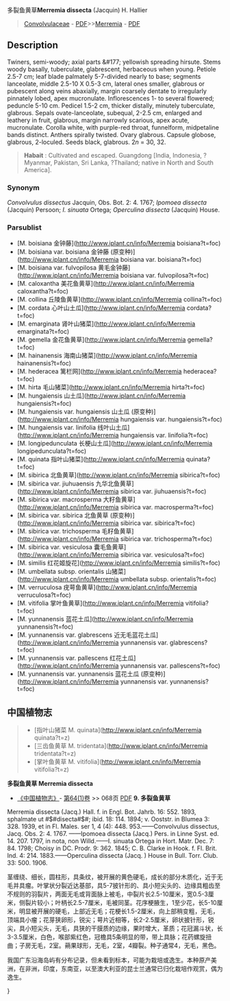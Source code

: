 多裂鱼黄草**Merremia dissecta** (Jacquin) H. Hallier

> [Convolvulaceae](http://www.iplant.cn/info/Convolvulaceae?t=foc) - [PDF](http://www.iplant.cn/foc/pdf/Convolvulaceae.pdf)>>[Merremia](http://www.iplant.cn/info/Merremia?t=foc) - [PDF](http://www.iplant.cn/foc/pdf/Merremia.pdf)
## Description

Twiners, semi-woody; axial parts &amp;#177; yellowish spreading hirsute. Stems woody basally, tuberculate, glabrescent, herbaceous when young. Petiole 2.5-7 cm; leaf blade palmately 5-7-divided nearly to base; segments lanceolate, middle 2.5-10 X 0.5-3 cm, lateral ones smaller, glabrous or pubescent along veins abaxially, margin coarsely dentate to irregularly pinnately lobed, apex mucronulate. Inflorescences 1- to several flowered; peduncle 5-10 cm. Pedicel 1.5-2 cm, thicker distally, minutely tuberculate, glabrous. Sepals ovate-lanceolate, subequal, 2-2.5 cm, enlarged and leathery in fruit, glabrous, margin narrowly scarious, apex acute, mucronulate. Corolla white, with purple-red throat, funnelform, midpetaline bands distinct. Anthers spirally twisted. Ovary glabrous. Capsule globose, glabrous, 2-loculed. Seeds black, glabrous. 2*n* = 30, 32.


> **Habait** : 
> Cultivated and escaped. Guangdong [India, Indonesia, ?Myanmar, Pakistan, Sri Lanka, ?Thailand; native in North and South America].

### Synonym
*Convolvulus dissectus* Jacquin, Obs. Bot. 2: 4. 1767; *Ipomoea dissecta* (Jacquin) Persoon; *I. sinuata* Ortega; *Operculina dissecta* (Jacquin) House.


### Parsublist

* [M.  boisiana  金钟藤](http://www.iplant.cn/info/Merremia boisiana?t=foc)
* [M.  boisiana var. boisiana  金钟藤 (原变种)](http://www.iplant.cn/info/Merremia boisiana var. boisiana?t=foc)
* [M.  boisiana var. fulvopilosa  黄毛金钟藤](http://www.iplant.cn/info/Merremia boisiana var. fulvopilosa?t=foc)
* [M.  caloxantha  美花鱼黄草](http://www.iplant.cn/info/Merremia caloxantha?t=foc)
* [M.  collina  丘陵鱼黄草](http://www.iplant.cn/info/Merremia collina?t=foc)
* [M.  cordata  心叶山土瓜](http://www.iplant.cn/info/Merremia cordata?t=foc)
* [M.  emarginata  肾叶山猪菜](http://www.iplant.cn/info/Merremia emarginata?t=foc)
* [M.  gemella  金花鱼黄草](http://www.iplant.cn/info/Merremia gemella?t=foc)
* [M.  hainanensis  海南山猪菜](http://www.iplant.cn/info/Merremia hainanensis?t=foc)
* [M.  hederacea  篱栏网](http://www.iplant.cn/info/Merremia hederacea?t=foc)
* [M.  hirta  毛山猪菜](http://www.iplant.cn/info/Merremia hirta?t=foc)
* [M.  hungaiensis  山土瓜](http://www.iplant.cn/info/Merremia hungaiensis?t=foc)
* [M.  hungaiensis var. hungaiensis  山土瓜 (原变种)](http://www.iplant.cn/info/Merremia hungaiensis var. hungaiensis?t=foc)
* [M.  hungaiensis var. linifolia  线叶山土瓜](http://www.iplant.cn/info/Merremia hungaiensis var. linifolia?t=foc)
* [M.  longipedunculata  长梗山土瓜](http://www.iplant.cn/info/Merremia longipedunculata?t=foc)
* [M.  quinata  指叶山猪菜](http://www.iplant.cn/info/Merremia quinata?t=foc)
* [M.  sibirica  北鱼黄草](http://www.iplant.cn/info/Merremia sibirica?t=foc)
* [M.  sibirica var. jiuhuaensis  九华北鱼黄草](http://www.iplant.cn/info/Merremia sibirica var. jiuhuaensis?t=foc)
* [M.  sibirica var. macrosperma  大籽鱼黄草](http://www.iplant.cn/info/Merremia sibirica var. macrosperma?t=foc)
* [M.  sibirica var. sibirica  北鱼黄草 (原变种)](http://www.iplant.cn/info/Merremia sibirica var. sibirica?t=foc)
* [M.  sibirica var. trichosperma  毛籽鱼黄草](http://www.iplant.cn/info/Merremia sibirica var. trichosperma?t=foc)
* [M.  sibirica var. vesiculosa  囊毛鱼黄草](http://www.iplant.cn/info/Merremia sibirica var. vesiculosa?t=foc)
* [M.  similis  红花姬旋花](http://www.iplant.cn/info/Merremia similis?t=foc)
* [M.  umbellata subsp. orientalis  山猪菜](http://www.iplant.cn/info/Merremia umbellata subsp. orientalis?t=foc)
* [M.  verruculosa  疣萼鱼黄草](http://www.iplant.cn/info/Merremia verruculosa?t=foc)
* [M.  vitifolia  掌叶鱼黄草](http://www.iplant.cn/info/Merremia vitifolia?t=foc)
* [M.  yunnanensis  蓝花土瓜](http://www.iplant.cn/info/Merremia yunnanensis?t=foc)
* [M.  yunnanensis var. glabrescens  近无毛蓝花土瓜](http://www.iplant.cn/info/Merremia yunnanensis var. glabrescens?t=foc)
* [M.  yunnanensis var. pallescens  红花土瓜](http://www.iplant.cn/info/Merremia yunnanensis var. pallescens?t=foc)
* [M.  yunnanensis var. yunnanensis  蓝花土瓜 (原变种)](http://www.iplant.cn/info/Merremia yunnanensis var. yunnanensis?t=foc)


## 中国植物志

> * [指叶山猪菜  M.  quinata](http://www.iplant.cn/info/Merremia quinata?t=z)
> * [三齿鱼黄草  M.  tridentata](http://www.iplant.cn/info/Merremia tridentata?t=z)
> * [掌叶鱼黄草  M.  vitifolia](http://www.iplant.cn/info/Merremia vitifolia?t=z)

**多裂鱼黄草 Merremia dissecta**

* [《中国植物志》](http://www.iplant.cn/frps)- [第64(1)卷](http://www.iplant.cn/frps/vol/64(1)) >> 068页 [PDF](http://www.iplant.cn/frps/pdf/64(1)/068a.pdf)
**9. 多裂鱼黄草**

Merremia dissecta (Jacq.) Hall. f. in Engl. Bot. Jahrb. 16: 552. 1893, sphalmate ut #$#disecta#$#; ibid. 18: 114. 1894; v. Ooststr. in Blumea 3: 328. 1939, et in Fl. Males. ser 1, 4 (4): 448. 953.——Convolvulus dissectus, Jacq. Obs. 2: 4. 1767. ——Ipomoea dissecta (Jacq.) Pers. in Linne Syst. ed. 14. 207. 1797, in nota, non Willd.——I. sinuata Ortega in Hort. Matr. Dec. 7: 84. 1798; Choisy in DC. Prodr. 9: 362. 1845; C. B. Clarke in Hook. f. Fl. Brit. Ind. 4: 214. 1883.——Operculina dissecta (Jacq. ) House in Bull. Torr. Club. 33: 500. 1906.

茎缠绕、细长，圆柱形，具条纹，被开展的黄色硬毛，成长的部分木质化，近于无毛并具瘤。叶掌状分裂近达基部，具5-7披针形的、具小短尖头的、边缘具粗齿至不规则的羽裂片，两面无毛或背面脉上被毛，中裂片长2.5-10厘米，宽0.5-3厘米，侧裂片较小；叶柄长2.5-7厘米，毛被同茎。花序梗腋生，1至少花，长5-10厘米，明显被开展的硬毛，上部近无毛；花梗长1.5-2厘米，向上部稍变粗，无毛，顶端具小瘤；花芽狭卵形，锐尖；萼片近相等，长2-2.5厘米，卵状披针形，锐尖，具小短尖头，无毛，具狭的干膜质的边缘，果时增大，革质；花冠漏斗状，长3-3.5厘米，白色，喉部紫红色，冠檐具5条明显的带，带上具脉；花药螺旋扭曲；子房无毛，2室。蒴果球形，无毛，2室，4瓣裂。种子通常4，无毛，黑色。

我国广东沿海岛屿有分布记录，但未看到标本，可能为栽培或逸生。本种原产美洲，在非洲，印度，东南亚，以至澳大利亚的昆士兰通常已归化栽培作观赏，偶为逸生。

}